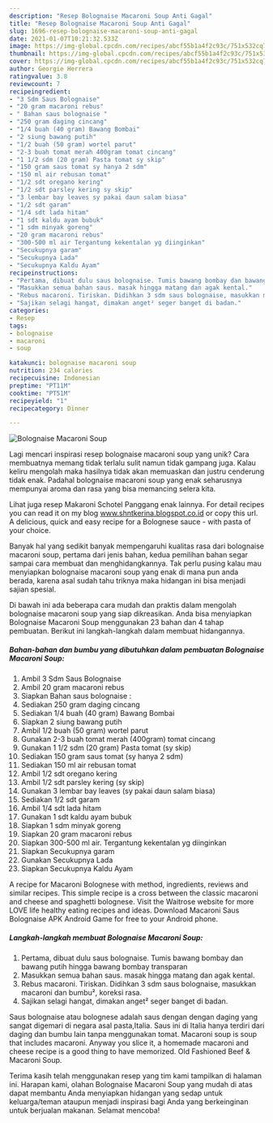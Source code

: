 ```yaml
---
description: "Resep Bolognaise Macaroni Soup Anti Gagal"
title: "Resep Bolognaise Macaroni Soup Anti Gagal"
slug: 1696-resep-bolognaise-macaroni-soup-anti-gagal
date: 2021-01-07T10:21:32.533Z
image: https://img-global.cpcdn.com/recipes/abcf55b1a4f2c93c/751x532cq70/bolognaise-macaroni-soup-foto-resep-utama.jpg
thumbnail: https://img-global.cpcdn.com/recipes/abcf55b1a4f2c93c/751x532cq70/bolognaise-macaroni-soup-foto-resep-utama.jpg
cover: https://img-global.cpcdn.com/recipes/abcf55b1a4f2c93c/751x532cq70/bolognaise-macaroni-soup-foto-resep-utama.jpg
author: Georgie Herrera
ratingvalue: 3.8
reviewcount: 7
recipeingredient:
- "3 Sdm Saus Bolognaise"
- "20 gram macaroni rebus"
- " Bahan saus bolognaise "
- "250 gram daging cincang"
- "1/4 buah (40 gram) Bawang Bombai"
- "2 siung bawang putih"
- "1/2 buah (50 gram) wortel parut"
- "2-3 buah tomat merah 400gram tomat cincang"
- "1 1/2 sdm (20 gram) Pasta tomat sy skip"
- "150 gram saus tomat sy hanya 2 sdm"
- "150 ml air rebusan tomat"
- "1/2 sdt oregano kering"
- "1/2 sdt parsley kering sy skip"
- "3 lembar bay leaves sy pakai daun salam biasa"
- "1/2 sdt garam"
- "1/4 sdt lada hitam"
- "1 sdt kaldu ayam bubuk"
- "1 sdm minyak goreng"
- "20 gram macaroni rebus"
- "300-500 ml air Tergantung kekentalan yg diinginkan"
- "Secukupnya garam"
- "Secukupnya Lada"
- "Secukupnya Kaldu Ayam"
recipeinstructions:
- "Pertama, dibuat dulu saus bolognaise. Tumis bawang bombay dan bawang putih hingga bawang bombay transparan"
- "Masukkan semua bahan saus. masak hingga matang dan agak kental."
- "Rebus macaroni. Tiriskan. Didihkan 3 sdm saus bolognaise, masukkan macaroni dan bumbu², koreksi rasa."
- "Sajikan selagi hangat, dimakan anget² seger banget di badan."
categories:
- Resep
tags:
- bolognaise
- macaroni
- soup

katakunci: bolognaise macaroni soup 
nutrition: 234 calories
recipecuisine: Indonesian
preptime: "PT11M"
cooktime: "PT51M"
recipeyield: "1"
recipecategory: Dinner

---
```



![Bolognaise Macaroni Soup](https://img-global.cpcdn.com/recipes/abcf55b1a4f2c93c/751x532cq70/bolognaise-macaroni-soup-foto-resep-utama.jpg)

Lagi mencari inspirasi resep bolognaise macaroni soup yang unik? Cara membuatnya memang tidak terlalu sulit namun tidak gampang juga. Kalau keliru mengolah maka hasilnya tidak akan memuaskan dan justru cenderung tidak enak. Padahal bolognaise macaroni soup yang enak seharusnya mempunyai aroma dan rasa yang bisa memancing selera kita.

Lihat juga resep Makaroni Schotel Panggang enak lainnya. For detail recipes you can read it on my blog www.shntkerina.blogspot.co.id or copy this url. A delicious, quick and easy recipe for a Bolognese sauce - with pasta of your choice.

Banyak hal yang sedikit banyak mempengaruhi kualitas rasa dari bolognaise macaroni soup, pertama dari jenis bahan, kedua pemilihan bahan segar sampai cara membuat dan menghidangkannya. Tak perlu pusing kalau mau menyiapkan bolognaise macaroni soup yang enak di mana pun anda berada, karena asal sudah tahu triknya maka hidangan ini bisa menjadi sajian spesial.


Di bawah ini ada beberapa cara mudah dan praktis dalam mengolah bolognaise macaroni soup yang siap dikreasikan. Anda bisa menyiapkan Bolognaise Macaroni Soup menggunakan 23 bahan dan 4 tahap pembuatan. Berikut ini langkah-langkah dalam membuat hidangannya.

<!--inarticleads1-->

##### Bahan-bahan dan bumbu yang dibutuhkan dalam pembuatan Bolognaise Macaroni Soup:

1. Ambil 3 Sdm Saus Bolognaise
1. Ambil 20 gram macaroni rebus
1. Siapkan  Bahan saus bolognaise :
1. Sediakan 250 gram daging cincang
1. Sediakan 1/4 buah (40 gram) Bawang Bombai
1. Siapkan 2 siung bawang putih
1. Ambil 1/2 buah (50 gram) wortel parut
1. Gunakan 2-3 buah tomat merah (400gram) tomat cincang
1. Gunakan 1 1/2 sdm (20 gram) Pasta tomat (sy skip)
1. Sediakan 150 gram saus tomat (sy hanya 2 sdm)
1. Sediakan 150 ml air rebusan tomat
1. Ambil 1/2 sdt oregano kering
1. Ambil 1/2 sdt parsley kering (sy skip)
1. Gunakan 3 lembar bay leaves (sy pakai daun salam biasa)
1. Sediakan 1/2 sdt garam
1. Ambil 1/4 sdt lada hitam
1. Gunakan 1 sdt kaldu ayam bubuk
1. Siapkan 1 sdm minyak goreng
1. Siapkan 20 gram macaroni rebus
1. Siapkan 300-500 ml air. Tergantung kekentalan yg diinginkan
1. Siapkan Secukupnya garam
1. Gunakan Secukupnya Lada
1. Siapkan Secukupnya Kaldu Ayam


A recipe for Macaroni Bolognese with method, ingredients, reviews and similar recipes. This simple recipe is a cross between the classic macaroni and cheese and spaghetti bolognese. Visit the Waitrose website for more LOVE life healthy eating recipes and ideas. Download Macaroni Saus Bolognaise APK Android Game for free to your Android phone. 

<!--inarticleads2-->

##### Langkah-langkah membuat Bolognaise Macaroni Soup:

1. Pertama, dibuat dulu saus bolognaise. Tumis bawang bombay dan bawang putih hingga bawang bombay transparan
1. Masukkan semua bahan saus. masak hingga matang dan agak kental.
1. Rebus macaroni. Tiriskan. Didihkan 3 sdm saus bolognaise, masukkan macaroni dan bumbu², koreksi rasa.
1. Sajikan selagi hangat, dimakan anget² seger banget di badan.


Saus bolognaise atau bolognese adalah saus dengan dengan daging yang sangat digemari di negara asal pasta,Italia. Saus ini di Italia hanya terdiri dari daging dan bumbu lain tanpa menggunakan tomat. Macaroni soup is soup that includes macaroni. Anyway you slice it, a homemade macaroni and cheese recipe is a good thing to have memorized. Old Fashioned Beef &amp; Macaroni Soup. 

Terima kasih telah menggunakan resep yang tim kami tampilkan di halaman ini. Harapan kami, olahan Bolognaise Macaroni Soup yang mudah di atas dapat membantu Anda menyiapkan hidangan yang sedap untuk keluarga/teman ataupun menjadi inspirasi bagi Anda yang berkeinginan untuk berjualan makanan. Selamat mencoba!

